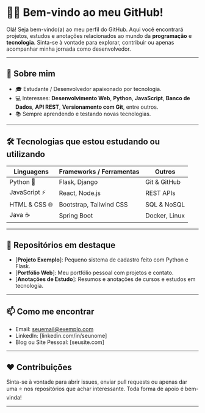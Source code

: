 # 👨‍💻 Bem-vindo ao meu GitHub!

Olá! Seja bem-vindo(a) ao meu perfil do GitHub. Aqui você encontrará projetos, estudos e anotações relacionados ao mundo da **programação** e **tecnologia**. Sinta-se à vontade para explorar, contribuir ou apenas acompanhar minha jornada como desenvolvedor.

---

## 🚀 Sobre mim

- 🎓 Estudante / Desenvolvedor apaixonado por tecnologia.
- 💻 Interesses: **Desenvolvimento Web**, **Python**, **JavaScript**, **Banco de Dados**, **API REST**, **Versionamento com Git**, entre outros.
- 📚 Sempre aprendendo e testando novas tecnologias.

---

## 🛠️ Tecnologias que estou estudando ou utilizando

| Linguagens | Frameworks / Ferramentas | Outros |
|-----------|---------------------------|--------|
| Python 🐍 | Flask, Django              | Git & GitHub |
| JavaScript ⚡ | React, Node.js            | REST APIs |
| HTML & CSS 🌐 | Bootstrap, Tailwind CSS   | SQL & NoSQL |
| Java ☕ | Spring Boot                 | Docker, Linux |

---

## 📁 Repositórios em destaque

- [**Projeto Exemplo**]: Pequeno sistema de cadastro feito com Python e Flask.
- [**Portfólio Web**]: Meu portfólio pessoal com projetos e contato.
- [**Anotações de Estudo**]: Resumos e anotações de cursos e estudos em tecnologia.

---

## 📫 Como me encontrar

- Email: [seuemail@exemplo.com](mailto:caio.coutinho@edu.unifil.br)
- LinkedIn: [linkedin.com/in/seunome]
- Blog ou Site Pessoal: [seusite.com]
---

## ❤️ Contribuições

Sinta-se à vontade para abrir issues, enviar pull requests ou apenas dar uma ⭐ nos repositórios que achar interessante. Toda forma de apoio é bem-vinda!

---

